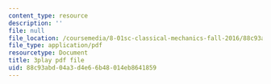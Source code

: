 ```yaml
---
content_type: resource
description: ''
file: null
file_location: /coursemedia/8-01sc-classical-mechanics-fall-2016/88c93abd04a3d4e66b48014eb8641859_-b0dFcebPcs.pdf
file_type: application/pdf
resourcetype: Document
title: 3play pdf file
uid: 88c93abd-04a3-d4e6-6b48-014eb8641859
---
```

